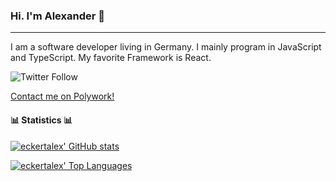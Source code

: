 ### Hi. I'm Alexander 👋

---

I am a software developer living in Germany. I mainly program in JavaScript and TypeScript. My favorite Framework is React.

![Twitter Follow](https://img.shields.io/twitter/follow/eckertalex_?style=social)

[Contact me on Polywork!](https://poly.work/eckertalex/contact)

#### 📊 Statistics 📊

[![eckertalex' GitHub stats](https://github-readme-stats.vercel.app/api?username=eckertalex&theme=dark&count_private=true&show_icons=true)](https://github.com/anuraghazra/github-readme-stats)

[![eckertalex' Top Languages](https://github-readme-stats.vercel.app/api/top-langs/?username=eckertalex&theme=dark&layout=compact)](https://github.com/anuraghazra/github-readme-stats)
